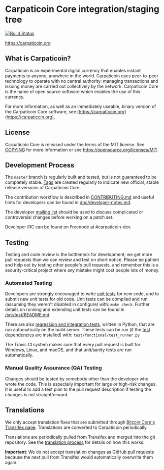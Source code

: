 Carpaticoin Core integration/staging tree
=====================================

[![Build Status](https://travis-ci.org/carpaticoin-project/carpaticoin.svg?branch=master)](https://travis-ci.org/carpaticoin-project/carpaticoin)

https://carpaticoin.org

What is Carpaticoin?
----------------

Carpaticoin is an experimental digital currency that enables instant payments to
anyone, anywhere in the world. Carpaticoin uses peer-to-peer technology to operate
with no central authority: managing transactions and issuing money are carried
out collectively by the network. Carpaticoin Core is the name of open source
software which enables the use of this currency.

For more information, as well as an immediately useable, binary version of
the Carpaticoin Core software, see [https://carpaticoin.org](https://carpaticoin.org).

License
-------

Carpaticoin Core is released under the terms of the MIT license. See [COPYING](COPYING) for more
information or see https://opensource.org/licenses/MIT.

Development Process
-------------------

The `master` branch is regularly built and tested, but is not guaranteed to be
completely stable. [Tags](https://github.com/carpaticoin-project/carpaticoin/tags) are created
regularly to indicate new official, stable release versions of Carpaticoin Core.

The contribution workflow is described in [CONTRIBUTING.md](CONTRIBUTING.md)
and useful hints for developers can be found in [doc/developer-notes.md](doc/developer-notes.md).

The developer [mailing list](https://groups.google.com/forum/#!forum/carpaticoin-dev)
should be used to discuss complicated or controversial changes before working
on a patch set.

Developer IRC can be found on Freenode at #carpaticoin-dev.

Testing
-------

Testing and code review is the bottleneck for development; we get more pull
requests than we can review and test on short notice. Please be patient and help out by testing
other people's pull requests, and remember this is a security-critical project where any mistake might cost people
lots of money.

### Automated Testing

Developers are strongly encouraged to write [unit tests](src/test/README.md) for new code, and to
submit new unit tests for old code. Unit tests can be compiled and run
(assuming they weren't disabled in configure) with: `make check`. Further details on running
and extending unit tests can be found in [/src/test/README.md](/src/test/README.md).

There are also [regression and integration tests](/test), written
in Python, that are run automatically on the build server.
These tests can be run (if the [test dependencies](/test) are installed) with: `test/functional/test_runner.py`

The Travis CI system makes sure that every pull request is built for Windows, Linux, and macOS, and that unit/sanity tests are run automatically.

### Manual Quality Assurance (QA) Testing

Changes should be tested by somebody other than the developer who wrote the
code. This is especially important for large or high-risk changes. It is useful
to add a test plan to the pull request description if testing the changes is
not straightforward.

Translations
------------

We only accept translation fixes that are submitted through [Bitcoin Core's Transifex page](https://www.transifex.com/projects/p/bitcoin/).
Translations are converted to Carpaticoin periodically.

Translations are periodically pulled from Transifex and merged into the git repository. See the
[translation process](doc/translation_process.md) for details on how this works.

**Important**: We do not accept translation changes as GitHub pull requests because the next
pull from Transifex would automatically overwrite them again.
